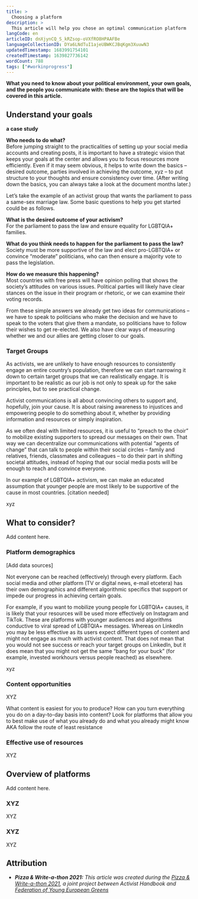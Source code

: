 ```yaml
---
title: >
  Choosing a platform
description: >
  This article will help you chose an optimal communication platform
langCode: en
articleID: dnXjynCQ_S_kRZsop-oVXfRO8HPAAFBe
languageCollectionID: DYa6LNdTuI1ajeUBWKCJBqKgm3XuuwN3
updatedTimestamp: 1683991754101
createdTimestamp: 1639827736142
wordCount: 788
tags: ["#workinprogress"]
---
```


**What you need to know about your political environment, your own goals, and the people you communicate with: these are the topics that will be covered in this article.**

## **Understand your goals**  
**a case study**

**Who needs to do what?**  
Before jumping straight to the practicalities of setting up your social media accounts and creating posts, it is important to have a strategic vision that keeps your goals at the center and allows you to focus resources more efficiently. Even if it may seem obvious, it helps to write down the basics – desired outcome, parties involved in achieving the outcome, xyz – to put structure to your thoughts and ensure consistency over time. (After writing down the basics, you can always take a look at the document months later.)

Let’s take the example of an activist group that wants the parliament to pass a same-sex marriage law. Some basic questions to help you get started could be as follows.

**What is the desired outcome of your activism?**  
For the parliament to pass the law and ensure equality for LGBTQIA+ families.

**What do you think needs to happen for the parliament to pass the law?**  
Society must be more supportive of the law and elect pro-LGBTQIA+ or convince “moderate” politicians, who can then ensure a majority vote to pass the legislation.

**How do we measure this happening?**  
Most countries with free press will have opinion polling that shows the society’s attitudes on various issues. Political parties will likely have clear stances on the issue in their program or rhetoric, or we can examine their voting records.

From these simple answers we already get two ideas for communications – we have to speak to politicians who make the decision and we have to speak to the voters that give them a mandate, so politicians have to follow their wishes to get re-elected. We also have clear ways of measuring whether we and our allies are getting closer to our goals.

### **Target Groups**

As activists, we are unlikely to have enough resources to consistently engage an entire country’s population, therefore we can start narrowing it down to certain target groups that we can realistically engage. It is important to be realistic as our job is not only to speak up for the sake principles, but to see practical change.

Activist communications is all about convincing others to support and, hopefully, join your cause. It is about raising awareness to injustices and empowering people to do something about it, whether by providing information and resources or simply inspiration.

As we often deal with limited resources, it is useful to “preach to the choir” to mobilize existing supporters to spread our messages on their own. That way we can decentralize our communications with potential “agents of change” that can talk to people within their social circles – family and relatives, friends, classmates and colleagues – to do their part in shifting societal attitudes, instead of hoping that our social media posts will be enough to reach and convince everyone.

In our example of LGBTQIA+ activism, we can make an educated assumption that younger people are most likely to be supportive of the cause in most countries. \[citation needed\]

xyz

## **What to consider?**

Add content here.

### **Platform demographics**

\[Add data sources\]

Not everyone can be reached (effectively) through every platform. Each social media and other platform (TV or digital news, e-mail etcetera) has their own demographics and different algorithmic specifics that support or impede our progress in achieving certain goals.

For example, if you want to mobilize young people for LGBTQIA+ causes, it is likely that your resources will be used more effectively on Instagram and TikTok. These are platforms with younger audiences and algorithms conductive to viral spread of LGBTQIA+ messages. Whereas on LinkedIn you may be less effective as its users expect different types of content and might not engage as much with activist content. That does not mean that you would not see success or reach your target groups on LinkedIn, but it does mean that you might not get the same “bang for your buck” (for example, invested workhours versus people reached) as elsewhere.

xyz

### **Content opportunities**

XYZ

What content is easiest for you to produce? How can you turn everything you do on a day-to-day basis into content? Look for platforms that allow you to best make use of what you already do and what you already might know AKA follow the route of least resistance

### **Effective use of resources**

XYZ

## **Overview of platforms**

Add content here.

### **XYZ**

XYZ

### **XYZ**

XYZ

## Attribution

-   **_Pizza & Write-a-thon 2021:_** _This article was created during the_ [_Pizza & Write-a-thon 2021_](/writeathon)_, a joint project between Activist Handbook and_ [_Federation of Young European Greens_](https://fyeg.org/)